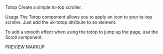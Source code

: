 

Totop
Create a simple to-top scroller.

Usage
The Totop component allows you to apply an icon to your to-top scroller. Just add the uk-totop attribute to an <a> element.

To add a smooth effect when using the totop to jump up the page, use the Scroll component.

<a href="" uk-totop></a>
PREVIEW
MARKUP

